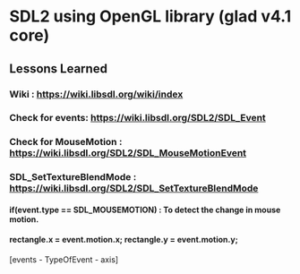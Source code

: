 
# SDL2 using OpenGL library (glad v4.1 core)




## Lessons Learned

### Wiki : https://wiki.libsdl.org/wiki/index 
### Check for events: https://wiki.libsdl.org/SDL2/SDL_Event
### Check for MouseMotion : https://wiki.libsdl.org/SDL2/SDL_MouseMotionEvent
### SDL_SetTextureBlendMode : https://wiki.libsdl.org/SDL2/SDL_SetTextureBlendMode

#### if(event.type == SDL_MOUSEMOTION) : To detect the change in mouse motion.

#### rectangle.x = event.motion.x; rectangle.y = event.motion.y; 
 [events - TypeOfEvent - axis]



